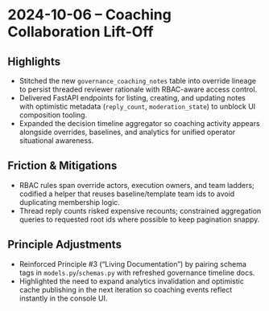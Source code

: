 # 2024-10-06 – Coaching Collaboration Lift-Off

## Highlights
- Stitched the new `governance_coaching_notes` table into override lineage to persist threaded reviewer rationale with RBAC-aware access control.
- Delivered FastAPI endpoints for listing, creating, and updating notes with optimistic metadata (`reply_count`, `moderation_state`) to unblock UI composition tooling.
- Expanded the decision timeline aggregator so coaching activity appears alongside overrides, baselines, and analytics for unified operator situational awareness.

## Friction & Mitigations
- RBAC rules span override actors, execution owners, and team ladders; codified a helper that reuses baseline/template team ids to avoid duplicating membership logic.
- Thread reply counts risked expensive recounts; constrained aggregation queries to requested root ids where possible to keep pagination snappy.

## Principle Adjustments
- Reinforced Principle #3 (“Living Documentation”) by pairing schema tags in `models.py`/`schemas.py` with refreshed governance timeline docs.
- Highlighted the need to expand analytics invalidation and optimistic cache publishing in the next iteration so coaching events reflect instantly in the console UI.
